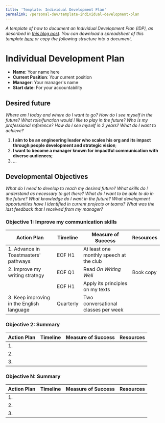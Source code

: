 ```yaml
---
title: 'Template: Individual Development Plan'
permalink: /personal-dev/template-individual-development-plan
---
```


*A template of how to document an Individual Development Plan (IDP), as described in [this blog post](/career-development-approach)*.
*You can download a spreadsheet of this template [here](/files/IDP-template.xlsx) or copy the following structure into a document*.

# Individual Development Plan

- **Name**: Your name here
- **Current Position**: Your current position
- **Manager**: Your manager's name
- **Start date**: For your accountability

## Desired future
*Where am I today and where do I want to go?*
*How do I see myself in the future?*
*What role/function would I like to play in the future?*
*Who is my professional reference?*
*How do I see myself in 2 years?*
*What do I want to achieve?*

1. **I aim to be an engineering leader who scales his org and its impact through people development and strategic vision**;
2. **I want to become a manager known for impactful communication with diverse audiences**;
3. ...

## Developmental Objectives
*What do I need to develop to reach my desired future?*
*What skills do I understand as necessary to get there?*
*What do I want to be able to do in the future?*
*What knowledge do I want in the future?*
*What development opportunities have I identified in current projects or teams?*
*What was the last feedback that I received from my manager?*

### Objective 1: Improve my communication skills

| Action Plan | Timeline | Measure of Success | Resources |
| --- | --- | --- | --- |
| 1. Advance in Toastmasters' pathways | EOF H1 | At least one monthly speech at the club | |
| 2. Improve my writing strategy | EOF Q1 | Read *On Writing Well* | Book copy |
|  | EOF H1 | Apply its principles on my texts | |
| 3. Keep improving in the English language | Quarterly | Two conversational classes per week | |

### Objective 2: Summary

| Action Plan | Timeline | Measure of Success | Resources |
| --- | --- | --- | --- |
| 1. | | | |
| 2. | | | |
| 3. | | | |

### Objective N: Summary

| Action Plan | Timeline | Measure of Success | Resources |
| --- | --- | --- | --- |
| 1. | | | |
| 2. | | | |
| 3. | | | |
